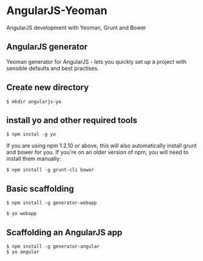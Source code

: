 AngularJS-Yeoman
============

AngularJS development with Yeoman, Grunt and Bower

## AngularJS generator
Yeoman generator for AngularJS - lets you quickly set up a project with sensible defaults and best practises.

## Create new directory
```
$ mkdir angularjs-yo
```
## install yo and other required tools
```
$ npm instal -g yo
```
If you are using npm 1.2.10 or above, this will also automatically install grunt and bower for you. If you're on an older version of npm, you will need to install them manually:
```
$ npm install -g grunt-cli bower
```
## Basic scaffolding
```
$ npm install -g generator-webapp

$ yo webapp
```
## Scaffolding an AngularJS app
```
$ npm install -g generator-angular
$ yo angular
```
